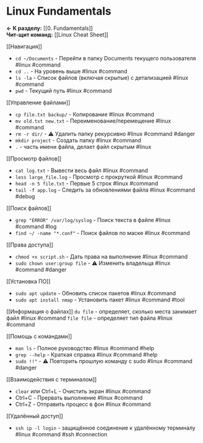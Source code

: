# Linux Fundamentals
**← К разделу:** [[0. Fundamentals]]  
**Чит-щит команд:** [[Linux Cheat Sheet]]

[[Навигация]]
* `cd ~/Documents` - Перейти в папку Documents текущего пользователя #linux #command
* `cd ..` - На уровень выше #linux #command
* `ls -la` - Список файлов (включая скрытые) с детализацией #linux #command
* `pwd` - Текущий путь #linux #command

[[Управление файлами]]
* `cp file.txt backup/` - Копирование #linux #command
* `mv old.txt new.txt` - Переименование/перемещение #linux #command
* `rm -r dir/` - ⚠️ Удалить папку рекурсивно #linux #command #danger
* `mkdir project` - Создать папку #linux #command
* `.` - часть имени файла, делает файл скрытым #linux

[[Просмотр файлов]]
* `cat log.txt` - Вывести весь файл #linux #command
* `less large_file.log` - Просмотр с прокруткой #linux #command
* `head -n 5 file.txt` - Первые 5 строк #linux #command
* `tail -f app.log` - Следить за обновлениями файла #linux #command #debug

[[Поиск файлов]]
* `grep "ERROR" /var/log/syslog` - Поиск текста в файле #linux #command #log
* `find ~/ -name "*.conf"` - Поиск файлов по маске #linux #command

[[Права доступа]]
* `chmod +x script.sh` - Дать права на выполнение #linux #command
* `sudo chown user:group file` - ⚠️ Изменить владельца #linux #command #danger

[[Установка ПО]]
* `sudo apt update` - Обновить список пакетов #linux #command
* `sudo apt install nmap` - Установить пакет #linux #command #tool

[[Информация о файлах]]
`du file` - определяет, сколько места занимает файл #linux #command 
`file file` - определяет тип файла #linux #command

[[Помощь с командами]]
* `man ls` - Полное руководство #linux #command #help
* `grep --help` - Краткая справка #linux #command #help
* `sudo !!"` - ⚠️ Повторить прошлую команду с sudo #linux #command #danger

[[Взаимодействия с терминалом]]
* `clear` или Ctrl+L - Очистить экран #linux #command
* Ctrl+C - Прервать выполнение #linux #command
* Ctrl+Z - Отправить процесс в фон #linux #command

[[Удалённый доступ]]
- `ssh ip -l login` - защищённое соединение к удалённому терминалу #linux #command #ssh #connection